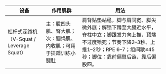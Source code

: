 | 设备 | 作用肌群 | 用法 |
| --- | --- | --- |
| 杠杆式深蹲机（V-Squat / Leverage Squat） | 主：股四头肌、臀大肌；次：腘绳肌、内收肌；可用于提踵训练小腿肚 | 肩背贴垫站稳，脚与肩同宽、脚尖微外展；解锁下蹲至大腿近水平，脊柱中立；脚跟发力向上推，顶端不过度锁死；节奏下降2–3秒、上推1–2秒；RPE 6–7；组间歇≤45秒；脚位：靠前偏臀后链，靠后偏股四。 |